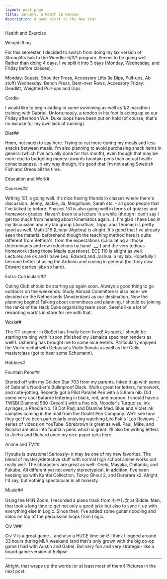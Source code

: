 ```yaml
---
layout: post_page
title: January, a Month in Review
description: A good start to the New Year
---
```


Health and Exercise

Weightlifting

For this semester, I decided to switch from doing my lax version of Stronglifts 5x5 to the Wendler 5/3/1 program. Seems to be going well. Rather than doing 4 days, I've split it into 3 days (Monday, Wednesday, and Friday before classes):

Monday: Squats, Shoulder Press, Accessory Lifts (ie Dips, Pull-ups, Ab stuff)
Wednesday: Bench Press, Bent-over Rows, Accessory
Friday: Deadlift, Weighted Pull-ups and Dips

Cardio

I would like to begin adding in some swimming as well as 1/2 marathon training with Gabriel. Unfortunately, a tendon in his foot is acting up so our Friday afternoon W.A. Duke loops have been put on hold (of course, that's no excuse for my own lack of running). 

Diet##

Hmm, not much to say here. Trying to eat more during my meals and less snacks between meals. I'm also planning to avoid purchasing snack items in general (which I've actually done for this month), even though that may be more due to budgeting money towards fountain pens than actual health consciousness. In any way though, it's good that I'm not eating Swedish Fish and Oreos all the time.

Education and Work#

Courses##

Writing 101 is going well. It's nice having friends in classes where there's discussion. Jenny, Jackie, Ja, Mingchuan, Sarah etc. - all good people that I've talked to before. Physics 151 is also going well in terms of quizzes and homework grades. Haven't been to a lecture in a while (though I can't say I get too much from hearing about Kinematics again...). I'm glad I have Leo in my discussion and my lab group (Jonathan, Tripp, and Thomas) is pretty good as well. Math 216 (Linear Algebra) is alright. It's good that I've already seen the material beforehand though the teaching method here is quite different from Bettina's, from the expectations (calculating all those determinants and row reductions by hand -__-) and the very tedious homework (dang those Maple questions). ECE 110 is alright as well. Lectures are ok and I have Leo, Edward,and Joshua in my lab. Hopefully I become better at using the Arduino and coding in general (but holy cow Edward carries labs so hard).

Extra-Curriculars##

Outing Club should be starting up again soon. Always a good thing to go outdoors on the weekends. Study Abroad Committee is also nice- we decided on the Netherlands (Amsterdam) as our destination. Now the planning begins! Talking about committees and planning, I should be joining the ranks of the Hack Duke organizing team soon. Seems like a lot of rewarding work's in store for me with that.

Work##

The CT scanner in BioSci has finally been fixed! As such, I should be starting training with it soon (finished my Jamaica specimen renders as well!). Ushering has brought me to some nice events. Particularly enjoyed the Violin recital with Debussy's Violin Sonata as well as the Cello masterclass (got to hear some Schumann). 

Hobbies#

Fountain Pens##

Started off with my Golden Star 703 from my parents. Inked it up with some of Gabriel's Noodler's Bulletproof Black. Works great for letters, homework, and note-jotting. Recently got a Pilot Parallel Pen with a 3.8mm nib. Did some very cool Batarde lettering in black, red, and maroon. I should have a TWSBI Diamond 580 (Green!!) with a fine nib, Noodler's Turquoise, ink syringes, a Rhodia No. 18 Dot Pad, and Diamine Med. Blue and Violet ink samples coming in the mail from the Goulet Pen Company. We'll see how they go! I've been particularly enjoying watching Leo Fok's 'Leo Reviews...' series of videos on YouTube. Sbrebrown is great as well. Paul, Mike, and Richard are also into fountain pens which is great. I'll also be writing letters to Jeeho and Richard once my nice paper gets here.

Anime and TV##

Hyouka is *awesome*! Seriously- it may be one of my new favorites. The blend of mystery/detective stuff with normal high school anime works out really well. The characters are great as well- Oreki, Mayaka, Chitanda, and Fukube. All different yet not overly stereotypical. In addition, I've been keeping up with Kantai Collection, Tokyo Ghoul 2, and Durarara x2. Alright, I'd say, but nothing spectacular in all honesty. 

Music##

Using the H4N Zoom, I recorded a piano track from もやし女 at Biddle. Man, that took a long time to get not only a good take but also to sync it up with everything else in Logic. Since then, I've added some guitar noodling and solos on top of the percussion loops from Logic. 

Civ V##

Civ V is a great game... and also a HUGE time sink! I think I logged around 33 hours during MLK weekend (and that's only grown with the big co-op game I had with Austin and Gabe). But very fun and very strategic- like a board game version of Eclipse

---------------------------------------------------------------------------------------
Alright, that wraps up the words (or at least most of them)! Pictures in the next post. 
